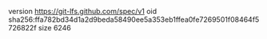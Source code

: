 version https://git-lfs.github.com/spec/v1
oid sha256:ffa782bd34d1a2d9beda58490ee5a353eb1ffea0fe7269501f08464f5726822f
size 6246
